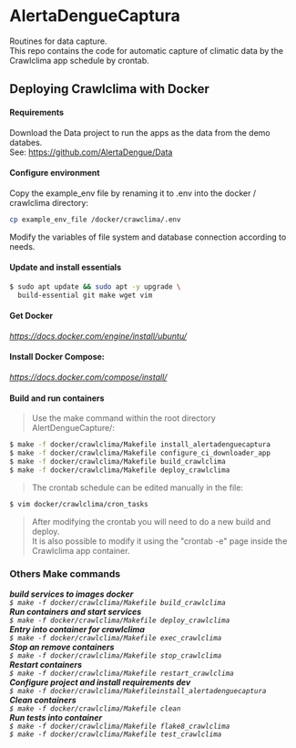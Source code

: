 # AlertaDengueCaptura
Routines for data capture.<br>
This repo contains the code for automatic capture of climatic data by the Crawlclima app schedule by crontab.

## Deploying Crawlclima with Docker

#### Requirements

Download the Data project to run the apps as the data from the demo databes.<br>
See: https://github.com/AlertaDengue/Data

#### Configure environment
Copy the example_env file by renaming it to .env into the docker / crawlclima directory:
```bash
cp example_env_file /docker/crawclima/.env
```
Modify the variables of file system and database connection according to needs.

#### Update and install essentials
```bash
$ sudo apt update && sudo apt -y upgrade \
  build-essential git make wget vim
```
####  Get Docker
*https://docs.docker.com/engine/install/ubuntu/*
#### Install Docker Compose: 
*https://docs.docker.com/compose/install/*

#### Build and run containers
> Use the make command within the root directory AlertDengueCapture/:<br>
```bash
$ make -f docker/crawlclima/Makefile install_alertadenguecaptura
$ make -f docker/crawlclima/Makefile configure_ci_downloader_app
$ make -f docker/crawlclima/Makefile build_crawlclima
$ make -f docker/crawlclima/Makefile deploy_crawlclima
```
> The crontab schedule can be edited manually in the file:<br>
```bash
$ vim docker/crawlclima/cron_tasks
```
> After modifying the crontab you will need to do a new build and deploy. <br>
> It is also possible to modify it using the "crontab -e" page inside the Crawlclima app container.<br>

### Others Make commands

<i><i><b> build services to images docker </b></i></br>
``` $ make -f docker/crawlclima/Makefile build_crawlclima ```</br>
<i><b> Run containers and start services </b></i></br>
``` $ make -f docker/crawlclima/Makefile deploy_crawlclima ```</br>
<i><b> Entry into container for crawlclima </b></i></br>
``` $ make -f docker/crawlclima/Makefile exec_crawlclima ```</br>
<i><b>  Stop an remove containers </b></i></br>
``` $ make -f docker/crawlclima/Makefile stop_crawlclima ```</br>
<i><b> Restart containers </b></i></br>
``` $ make -f docker/crawlclima/Makefile restart_crawlclima ```</br>
<i><b> Configure project and install requirements dev </b></i></br>
``` $ make -f docker/crawlclima/Makefileinstall_alertadenguecaptura ```</br>
<i><b> Clean containers </b></i></br>
``` $ make -f docker/crawlclima/Makefile clean ```</br>
<i><b> Run tests into container </b></i></br>
``` $ make -f docker/crawlclima/Makefile flake8_crawlclima ```</br>
``` $ make -f docker/crawlclima/Makefile test_crawlclima ```</br>
